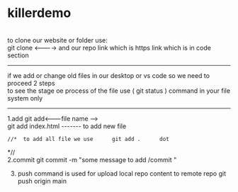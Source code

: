 # killerdemo

<br>
to clone our website or folder use:
<br>
git clone <---->                and our repo link which is https link  which is in code section 
<br>

  <hr>
if we add or change old files in our desktop or vs code so we need to proceed 2 steps    
  
 <br>
 to see the stage oe process of the file use           ( git status ) command in your file system only
  <br>
  <hr>
  1.add     git add<---file name -->  
    <br>
    git add index.html                 ------- to add new file 

    //*  to add all file we use      git add .      dot
   *//
    <br>
  2.commit   git commit -m "some message to add /commit "

3. push command is used for upload local repo content to remote repo
           git push origin main

  
